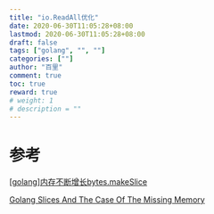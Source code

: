 ```yaml
---
title: "io.ReadAll优化"
date: 2020-06-30T11:05:28+08:00
lastmod: 2020-06-30T11:05:28+08:00
draft: false
tags: ["golang", "", ""]
categories: [""]
author: "百里"
comment: true
toc: true
reward: true
# weight: 1
# description = ""
---
```






# 参考

[[golang]内存不断增长bytes.makeSlice](https://studygolang.com/articles/2763)

[Golang Slices And The Case Of The Missing Memory](https://www.openmymind.net/Go-Slices-And-The-Case-Of-The-Missing-Memory/)